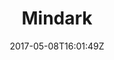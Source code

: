 ---
title: "Mindark"
site_link: "http://www.mindark.com/"
description: "Develops, operates and markets Entropia Universe and the Entropia Platform."
location: "Gothenburg"
active: true
active_from: "1999-01-01"
active_to: ""
tags: []
date: "2017-05-08T16:01:49Z"
---